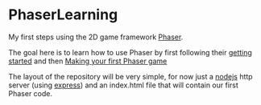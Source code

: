 # PhaserLearning
My first steps using the 2D game framework [Phaser](https://github.com/photonstorm/phaser).

The goal here is to learn how to use Phaser by first following their [getting started](http://phaser.io/tutorials/getting-started) and then [Making your first Phaser game](http://phaser.io/tutorials/making-your-first-phaser-game)

The layout of the repository will be very simple, for now just a [nodejs](https://github.com/nodejs/node) http server (using [express](https://github.com/expressjs/express)) and an index.html file that will contain our first Phaser code.
